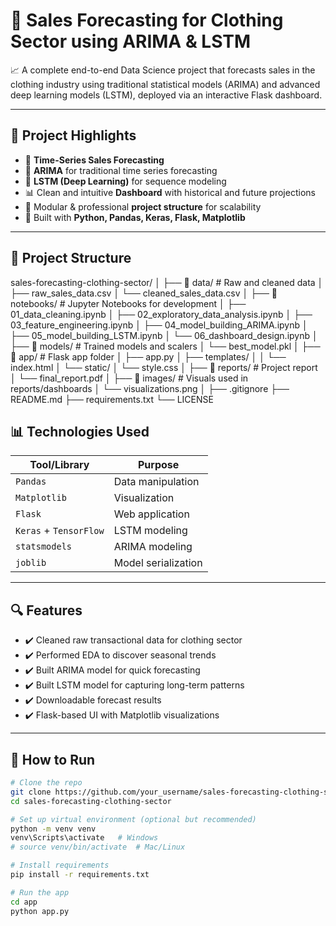 # 👗 Sales Forecasting for Clothing Sector using ARIMA & LSTM  

📈 A complete end-to-end Data Science project that forecasts sales in the clothing industry using traditional statistical models (ARIMA) and advanced deep learning models (LSTM), deployed via an interactive Flask dashboard.

---   

## 🚀 Project Highlights    

- 📅 **Time-Series Sales Forecasting**
- 🤖 **ARIMA** for traditional time series forecasting
- 🧠 **LSTM (Deep Learning)** for sequence modeling
- 📊 Clean and intuitive **Dashboard** with historical and future projections
- 📁 Modular & professional **project structure** for scalability
- 🧪 Built with **Python, Pandas, Keras, Flask, Matplotlib**

---

## 📂 Project Structure

sales-forecasting-clothing-sector/
│
├── 📁 data/ # Raw and cleaned data
│ ├── raw_sales_data.csv
│ └── cleaned_sales_data.csv
│
├── 📁 notebooks/ # Jupyter Notebooks for development
│ ├── 01_data_cleaning.ipynb
│ ├── 02_exploratory_data_analysis.ipynb
│ ├── 03_feature_engineering.ipynb
│ ├── 04_model_building_ARIMA.ipynb
│ ├── 05_model_building_LSTM.ipynb
│ └── 06_dashboard_design.ipynb
│
├── 📁 models/ # Trained models and scalers
│ └── best_model.pkl
│
├── 📁 app/ # Flask app folder
│ ├── app.py
│ ├── templates/
│ │ └── index.html
│ └── static/
│ └── style.css
│
├── 📁 reports/ # Project report
│ └── final_report.pdf
│
├── 📁 images/ # Visuals used in reports/dashboards
│ └── visualizations.png
│
├── .gitignore
├── README.md
├── requirements.txt
└── LICENSE

## 📊 Technologies Used

| Tool/Library | Purpose |
|--------------|---------|
| `Pandas` | Data manipulation |
| `Matplotlib` | Visualization |
| `Flask` | Web application |
| `Keras` + `TensorFlow` | LSTM modeling |
| `statsmodels` | ARIMA modeling |
| `joblib` | Model serialization |

---

## 🔍 Features

- ✔️ Cleaned raw transactional data for clothing sector
- ✔️ Performed EDA to discover seasonal trends
- ✔️ Built ARIMA model for quick forecasting
- ✔️ Built LSTM model for capturing long-term patterns
- ✔️ Downloadable forecast results
- ✔️ Flask-based UI with Matplotlib visualizations

---

## 🧪 How to Run

```bash
# Clone the repo
git clone https://github.com/your_username/sales-forecasting-clothing-sector.git
cd sales-forecasting-clothing-sector

# Set up virtual environment (optional but recommended)
python -m venv venv
venv\Scripts\activate   # Windows
# source venv/bin/activate  # Mac/Linux

# Install requirements
pip install -r requirements.txt

# Run the app
cd app
python app.py
